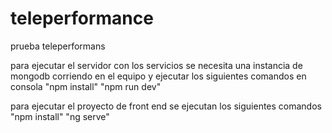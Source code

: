 # teleperformance
prueba teleperformans

para ejecutar el servidor con los servicios se necesita una instancia de mongodb corriendo en el equipo y ejecutar los siguientes comandos en consola 
"npm install"
"npm run dev"

para ejecutar el proyecto de front end se ejecutan los siguientes comandos
"npm install"
"ng serve"

